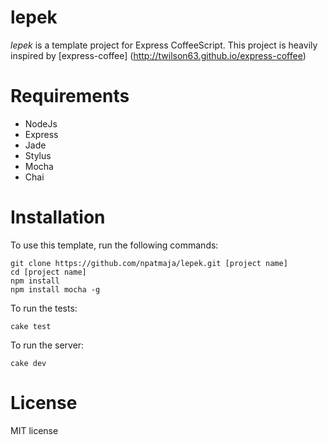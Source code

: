 # lepek

_lepek_ is a template project for Express CoffeeScript. This project is heavily inspired by [express-coffee] (http://twilson63.github.io/express-coffee)

# Requirements

* NodeJs
* Express
* Jade
* Stylus
* Mocha
* Chai

# Installation
To use this template, run the following commands:
```
git clone https://github.com/npatmaja/lepek.git [project name]
cd [project name]
npm install
npm install mocha -g
```
To run the tests:
```
cake test
```

To run the server:
```
cake dev
```

# License
MIT license